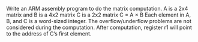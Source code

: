 Write an ARM assembly program to do the matrix computation.
  A is a 2x4 matrix and B is a 4x2 matrix
  C is a 2x2 matrix
  C = A × B
  Each element in A, B, and C is a word-sized integer.
  The overflow/underflow problems are not considered during the computation. 
  After computation, register r1 will point to the address of C’s first element.
